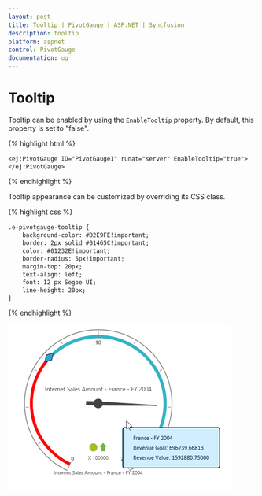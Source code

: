 ```yaml
---
layout: post
title: Tooltip | PivotGauge | ASP.NET | Syncfusion
description: tooltip
platform: aspnet
control: PivotGauge
documentation: ug
---
```


# Tooltip

Tooltip can be enabled by using the `EnableTooltip` property. By default, this property is set to "false".

{% highlight html %}

    <ej:PivotGauge ID="PivotGauge1" runat="server" EnableTooltip="true">
    </ej:PivotGauge>

{% endhighlight  %}

Tooltip appearance can be customized by overriding its CSS class.

{% highlight css %}

    .e-pivotgauge-tooltip {
        background-color: #D2E9FE!important;
        border: 2px solid #01465C!important;
        color: #01232E!important;
        border-radius: 5px!important;
        margin-top: 20px;
        text-align: left;
        font: 12 px Segoe UI;
        line-height: 20px;
    }

{% endhighlight %}

![](Tooltip/Tooltip.png) 
